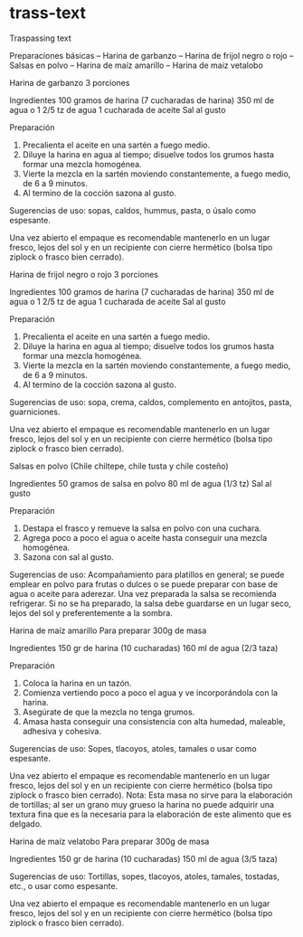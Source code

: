 # trass-text
Traspassing text

Preparaciones básicas
– Harina de  garbanzo
– Harina de frijol negro o rojo
– Salsas en polvo
– Harina de maíz amarillo
– Harina de maiz vetalobo

Harina de garbanzo
3 porciones

Ingredientes
100 gramos de harina (7 cucharadas de harina)
350 ml de agua o 1 2/5 tz de agua
1 cucharada de aceite
Sal al gusto

Preparación
1. Precalienta el aceite en una sartén a fuego medio.
2. Diluye la harina en agua al tiempo; disuelve todos los grumos hasta formar una mezcla homogénea. 
3. Vierte la mezcla en la sartén moviendo constantemente, a fuego medio, de 6 a 9 minutos.
4. Al termino de la cocción sazona al gusto.

Sugerencias de uso: sopas, caldos, hummus, pasta, o úsalo como espesante.

Una vez abierto el empaque es recomendable mantenerlo en un lugar fresco, lejos del sol y en un recipiente con cierre hermético (bolsa tipo ziplock o frasco bien cerrado).



Harina de frijol negro o rojo
3 porciones

Ingredientes
100 gramos de harina (7 cucharadas de harina)
350 ml de agua o 1 2/5 tz de agua
1 cucharada de aceite
Sal al gusto

Preparación
1. Precalienta el aceite en una sartén a fuego medio.
2. Diluye la harina en agua al tiempo; disuelve todos los grumos hasta formar una mezcla homogénea. 
3. Vierte la mezcla en la sartén moviendo constantemente, a fuego medio, de 6 a 9 minutos.
4. Al termino de la cocción sazona al gusto.

Sugerencias de uso: sopa, crema, caldos, complemento en antojitos, pasta, guarniciones.

Una vez abierto el empaque es recomendable mantenerlo en un lugar fresco, lejos del sol y en un recipiente con cierre hermético (bolsa tipo ziplock o frasco bien cerrado).



Salsas en polvo 
(Chile chiltepe, chile tusta y chile costeño)

Ingredientes
50 gramos de salsa en polvo
80 ml de agua (1/3 tz)
Sal al gusto

Preparación
1. Destapa el frasco y remueve la salsa en polvo con una cuchara.
2. Agrega poco a poco el agua o aceite hasta conseguir una mezcla homogénea. 
3. Sazona con sal al gusto.

Sugerencias de uso: Acompañamiento para platillos en general; se puede emplear en polvo para frutas o dulces o se puede preparar con base de agua o aceite para aderezar.
Una vez preparada la salsa se recomienda refrigerar.
Si no se ha preparado, la salsa debe guardarse en un lugar seco, lejos del sol y preferentemente a la sombra.



Harina de maíz amarillo
Para preparar 300g de masa

Ingredientes
150 gr de harina (10 cucharadas)
160 ml de agua (2/3 taza)

Preparación
1. Coloca la harina en un tazón.
2. Comienza vertiendo poco a poco el agua y ve incorporándola con la harina.
3. Asegúrate de que la mezcla no tenga grumos.
4. Amasa hasta conseguir una consistencia con alta humedad, maleable, adhesiva y cohesiva.

Sugerencias de uso: Sopes, tlacoyos,  atoles, tamales o usar como espesante.

Una vez abierto el empaque es recomendable mantenerlo en un lugar fresco, lejos del sol y en un recipiente con cierre hermético (bolsa tipo ziplock o frasco bien cerrado).
Nota: Esta masa no sirve para la elaboración de tortillas; al ser un grano muy grueso la harina no puede adquirir una textura fina que es la necesaria para la elaboración de este alimento que es delgado.



Harina de maíz velatobo
Para preparar 300g de masa

Ingredientes
150 gr de harina (10 cucharadas)
150 ml de agua (3/5 taza)

Sugerencias de uso: Tortillas, sopes, tlacoyos, atoles, tamales, tostadas, etc., o usar como espesante.

Una vez abierto el empaque es recomendable mantenerlo en un lugar fresco, lejos del sol y en un recipiente con cierre hermético (bolsa tipo ziplock o frasco bien cerrado).
